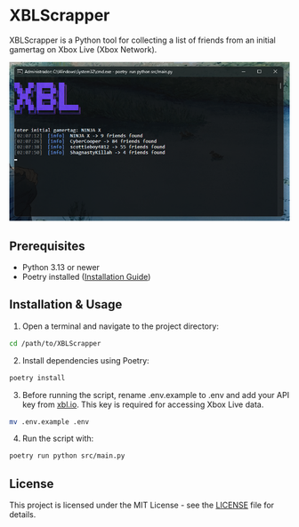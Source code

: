 # XBLScrapper  
XBLScrapper is a Python tool for collecting a list of friends from an initial gamertag on Xbox Live (Xbox Network).

![preview](images/preview.png)

## Prerequisites  
- Python 3.13 or newer  
- Poetry installed ([Installation Guide](https://python-poetry.org/docs/#installation))  

## Installation & Usage  
1. Open a terminal and navigate to the project directory:  
```bash
cd /path/to/XBLScrapper
```
2. Install dependencies using Poetry:
```bash
poetry install
```
3. Before running the script, rename .env.example to .env and add your API key from [xbl.io](https://xbl.io/). This key is required for accessing Xbox Live data.
```bash
mv .env.example .env
```
4. Run the script with:
```bash
poetry run python src/main.py
```

## License
This project is licensed under the MIT License - see the [LICENSE](LICENSE) file for details.
